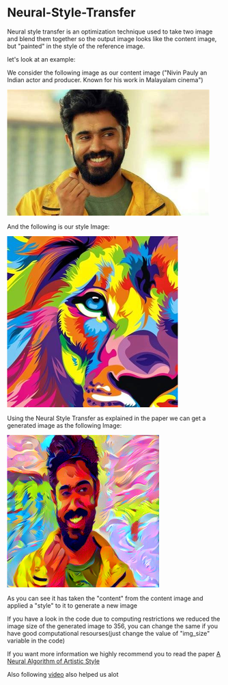 # Neural-Style-Transfer

Neural style transfer is an optimization technique used to take two image and blend them together so the output image looks like the content image, but "painted" in the style of the reference image.

let's look at an example:

We consider the following image as our content image ("Nivin Pauly  an Indian actor and producer. Known for his work in Malayalam cinema")

![](Images/name.jpeg)

And the following is our style Image:

![](Images/style.jpeg)

Using the Neural Style Transfer as explained in the paper we can get a generated image as the following Image:

![](Images/generated1.png)

As you can see it has taken the "content" from the content image and applied a "style" to it to generate a new image

If you have a look in the code due to computing restrictions we reduced the image size of the generated image to 356, you can change the same if you have good computational resourses(just change the value of "img_size" variable in the code)

If you want more information we highly recommend you to read the paper 
[A Neural Algorithm of Artistic Style](https://arxiv.org/abs/1508.06576)


Also following [video](https://www.youtube.com/watch?v=imX4kSKDY7s&t=1031s) also helped us alot 
